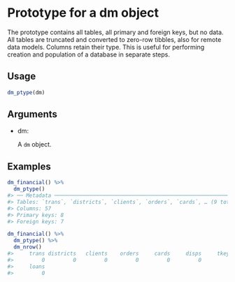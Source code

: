 # Prototype for a dm object

The prototype contains all tables, all primary and foreign keys, but no
data. All tables are truncated and converted to zero-row tibbles, also
for remote data models. Columns retain their type. This is useful for
performing creation and population of a database in separate steps.

## Usage

``` r
dm_ptype(dm)
```

## Arguments

- dm:

  A `dm` object.

## Examples

``` r
dm_financial() %>%
  dm_ptype()
#> ── Metadata ────────────────────────────────────────────────────────────────────
#> Tables: `trans`, `districts`, `clients`, `orders`, `cards`, … (9 total)
#> Columns: 57
#> Primary keys: 8
#> Foreign keys: 7

dm_financial() %>%
  dm_ptype() %>%
  dm_nrow()
#>     trans districts   clients    orders     cards     disps     tkeys  accounts 
#>         0         0         0         0         0         0         0         0 
#>     loans 
#>         0 
```
